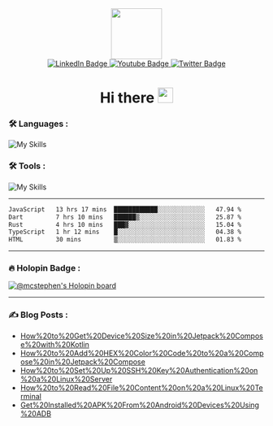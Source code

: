 
<div id="header" align="center">
  <img src="https://media.giphy.com/media/M9gbBd9nbDrOTu1Mqx/giphy.gif" width="100"/>
</div>

<div id="badges" align="center">
  <a href="https://www.linkedin.com/in/chukwuemeka-michael-a44301175">
    <img src="https://img.shields.io/badge/LinkedIn-blue?style=for-the-badge&logo=linkedin&logoColor=white" alt="LinkedIn Badge"/>
  </a>
  <a href="https://www.youtube.com/channel/UCL98INhqLZaw5fh7k0Tpf9A">
    <img src="https://img.shields.io/badge/YouTube-red?style=for-the-badge&logo=youtube&logoColor=white" alt="Youtube Badge"/>
  </a>
  <a href="https://twitter.com/mc_stephen123">
    <img src="https://img.shields.io/badge/Twitter-blue?style=for-the-badge&logo=twitter&logoColor=white" alt="Twitter Badge"/>
  </a>
</div>

<div id="badges" align="center">
  <img src="https://komarev.com/ghpvc/?username=Emeka212&style=flat-square&color=blue" alt=""/>
</div>

<h1 align="center">
  Hi there
  <img src="https://media.giphy.com/media/hvRJCLFzcasrR4ia7z/giphy.gif" width="30"/>
</h1>

### :hammer_and_wrench: Languages :
![My Skills](https://skillicons.dev/icons?i=js,dart,flutter,react,next,kotlin,swift,ts&perline=8)
### :hammer_and_wrench: Tools :
![My Skills](https://skillicons.dev/icons?i=androidstudio,appwrite,cloudflare,devto,docker,git,github,graphql,ai,ps,postman,visualstudio,vscode,unity&perline=7)

---

<!--START_SECTION:waka-->

```txt
JavaScript   13 hrs 17 mins  ████████████░░░░░░░░░░░░░   47.94 %
Dart         7 hrs 10 mins   ██████▒░░░░░░░░░░░░░░░░░░   25.87 %
Rust         4 hrs 10 mins   ███▓░░░░░░░░░░░░░░░░░░░░░   15.04 %
TypeScript   1 hr 12 mins    █░░░░░░░░░░░░░░░░░░░░░░░░   04.38 %
HTML         30 mins         ▒░░░░░░░░░░░░░░░░░░░░░░░░   01.83 %
```

<!--END_SECTION:waka-->

---

### :fire: Holopin Badge :

[![@mcstephen's Holopin board](https://holopin.io/api/user/board?user=mcstephen)](https://holopin.io/@mcstephen)

---

### :writing_hand: Blog Posts : 
<!-- BLOG-POST-LIST:START -->
- [How%20to%20Get%20Device%20Size%20in%20Jetpack%20Compose%20with%20Kotlin](https://axxellanceblog.com/posts/how-to-get-device-size-in-jetpack-compose-with-kotlin)
- [How%20to%20Add%20HEX%20Color%20Code%20to%20a%20Compose%20in%20Jetpack%20Compose](https://axxellanceblog.com/posts/how-to-add-hex-color-code-to-a-compose-in-jetpack-compose)
- [How%20to%20Set%20Up%20SSH%20Key%20Authentication%20on%20a%20Linux%20Server](https://axxellanceblog.com/posts/how-to-set-up-ssh-key-authentication-on-a-linux-server)
- [How%20to%20Read%20File%20Content%20on%20a%20Linux%20Terminal](https://axxellanceblog.com/posts/how-to-read-file-content-on-a-linux-terminal)
- [Get%20Installed%20APK%20From%20Android%20Devices%20Using%20ADB](https://axxellanceblog.com/posts/get-installed-apk-from-android-devices-using-adb)
<!-- BLOG-POST-LIST:END -->
